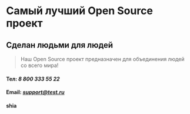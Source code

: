 # Самый лучший Open Source проект

## Сделан людьми для людей

> Наш Open Source проект предназначен для объединения людей со всего мира!

#### Тел: *8 800 333 55 22*
#### Email: *support@test.ru*
#### shia
